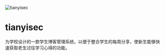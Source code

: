 ![tianyisec](https://socialify.git.ci/TYsec2021/tianyisec/image?description=1&font=Source%20Code%20Pro&forks=1&issues=1&language=1&name=1&owner=1&pattern=Circuit%20Board&pulls=1&stargazers=1&theme=Dark)
# tianyisec
为学校设计的一款学生博客管理系统，以便于整合学生的每周分享，使新生能够快速获取老生过往学习心得的功能。
